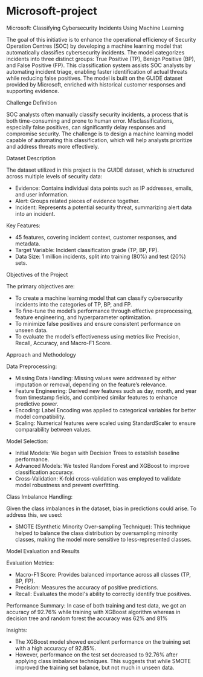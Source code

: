 # Microsoft-project
Microsoft: Classifying Cybersecurity Incidents Using Machine Learning


The goal of this initiative is to enhance the operational efficiency of Security Operation Centres (SOC) by developing a machine learning model that automatically classifies cybersecurity incidents. The model categorizes incidents into three distinct groups: True Positive (TP), Benign Positive (BP), and False Positive (FP). This classification system assists SOC analysts by automating incident triage, enabling faster identification of actual threats while reducing false positives. The model is built on the GUIDE dataset provided by Microsoft, enriched with historical customer responses and supporting evidence.

Challenge Definition

SOC analysts often manually classify security incidents, a process that is both time-consuming and prone to human error. Misclassifications, especially false positives, can significantly delay responses and compromise security. The challenge is to design a machine learning model capable of automating this classification, which will help analysts prioritize and address threats more effectively.

Dataset Description

The dataset utilized in this project is the GUIDE dataset, which is structured across multiple levels of security data:

- Evidence: Contains individual data points such as IP addresses, emails, and user information.
- Alert: Groups related pieces of evidence together.
- Incident: Represents a potential security threat, summarizing alert data into an incident.

Key Features:

- 45 features, covering incident context, customer responses, and metadata.
- Target Variable: Incident classification grade (TP, BP, FP).
- Data Size: 1 million incidents, split into training (80%) and test (20%) sets.

Objectives of the Project

The primary objectives are:

- To create a machine learning model that can classify cybersecurity incidents into the categories of TP, BP, and FP.
- To fine-tune the model’s performance through effective preprocessing, feature engineering, and hyperparameter optimization.
- To minimize false positives and ensure consistent performance on unseen data.
- To evaluate the model’s effectiveness using metrics like Precision, Recall, Accuracy, and Macro-F1 Score.

Approach and Methodology

 Data Preprocessing:

- Missing Data Handling: Missing values were addressed by either imputation or removal, depending on the feature’s relevance.
- Feature Engineering: Derived new features such as day, month, and year from timestamp fields, and combined similar features to enhance predictive power.
- Encoding: Label Encoding was applied to categorical variables for better model compatibility.
- Scaling: Numerical features were scaled using StandardScaler to ensure comparability between values.

 Model Selection:

- Initial Models: We began with Decision Trees to establish baseline performance.
- Advanced Models: We tested Random Forest and XGBoost to improve classification accuracy.
- Cross-Validation: K-fold cross-validation was employed to validate model robustness and prevent overfitting.

Class Imbalance Handling:

Given the class imbalances in the dataset, bias in predictions could arise. To address this, we used:

- SMOTE (Synthetic Minority Over-sampling Technique): This technique helped to balance the class distribution by oversampling minority classes, making the model more sensitive to less-represented classes.

Model Evaluation and Results

Evaluation Metrics:

- Macro-F1 Score: Provides balanced importance across all classes (TP, BP, FP).
- Precision: Measures the accuracy of positive predictions.
- Recall: Evaluates the model's ability to correctly identify true positives.

Performance Summary:
In case of both training and test data, we got an accuracy of 92.76% while training with XGBoost algorithm whereas in decision tree and random forest the accuracy was 62% and 81% 

Insights:

- The XGBoost model showed excellent performance on the training set with a high accuracy of 92.85%.
- However, performance on the test set decreased to 92.76% after applying class imbalance techniques. This suggests that while SMOTE improved the training set balance, but not much in unseen data.
